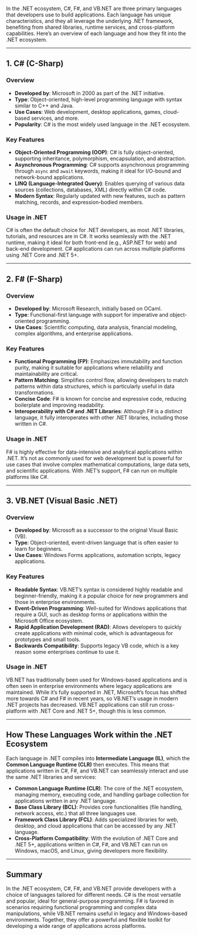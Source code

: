In the .NET ecosystem, C#, F#, and VB.NET are three primary languages that developers use to build applications. Each language has unique characteristics, and they all leverage the underlying .NET framework, benefiting from shared libraries, runtime services, and cross-platform capabilities. Here’s an overview of each language and how they fit into the .NET ecosystem.

---

## **1. C# (C-Sharp)**

### **Overview**
- **Developed by**: Microsoft in 2000 as part of the .NET initiative.
- **Type**: Object-oriented, high-level programming language with syntax similar to C++ and Java.
- **Use Cases**: Web development, desktop applications, games, cloud-based services, and more.
- **Popularity**: C# is the most widely used language in the .NET ecosystem.

### **Key Features**
- **Object-Oriented Programming (OOP)**: C# is fully object-oriented, supporting inheritance, polymorphism, encapsulation, and abstraction.
- **Asynchronous Programming**: C# supports asynchronous programming through `async` and `await` keywords, making it ideal for I/O-bound and network-bound applications.
- **LINQ (Language-Integrated Query)**: Enables querying of various data sources (collections, databases, XML) directly within C# code.
- **Modern Syntax**: Regularly updated with new features, such as pattern matching, records, and expression-bodied members.

### **Usage in .NET**
C# is often the default choice for .NET developers, as most .NET libraries, tutorials, and resources are in C#. It works seamlessly with the .NET runtime, making it ideal for both front-end (e.g., ASP.NET for web) and back-end development. C# applications can run across multiple platforms using .NET Core and .NET 5+.

---

## **2. F# (F-Sharp)**

### **Overview**
- **Developed by**: Microsoft Research, initially based on OCaml.
- **Type**: Functional-first language with support for imperative and object-oriented programming.
- **Use Cases**: Scientific computing, data analysis, financial modeling, complex algorithms, and enterprise applications.

### **Key Features**
- **Functional Programming (FP)**: Emphasizes immutability and function purity, making it suitable for applications where reliability and maintainability are critical.
- **Pattern Matching**: Simplifies control flow, allowing developers to match patterns within data structures, which is particularly useful in data transformations.
- **Concise Code**: F# is known for concise and expressive code, reducing boilerplate and improving readability.
- **Interoperability with C# and .NET Libraries**: Although F# is a distinct language, it fully interoperates with other .NET libraries, including those written in C#.

### **Usage in .NET**
F# is highly effective for data-intensive and analytical applications within .NET. It’s not as commonly used for web development but is powerful for use cases that involve complex mathematical computations, large data sets, and scientific applications. With .NET’s support, F# can run on multiple platforms like C#.

---

## **3. VB.NET (Visual Basic .NET)**

### **Overview**
- **Developed by**: Microsoft as a successor to the original Visual Basic (VB).
- **Type**: Object-oriented, event-driven language that is often easier to learn for beginners.
- **Use Cases**: Windows Forms applications, automation scripts, legacy applications.

### **Key Features**
- **Readable Syntax**: VB.NET’s syntax is considered highly readable and beginner-friendly, making it a popular choice for new programmers and those in enterprise environments.
- **Event-Driven Programming**: Well-suited for Windows applications that require a GUI, such as desktop forms or applications within the Microsoft Office ecosystem.
- **Rapid Application Development (RAD)**: Allows developers to quickly create applications with minimal code, which is advantageous for prototypes and small tools.
- **Backwards Compatibility**: Supports legacy VB code, which is a key reason some enterprises continue to use it.

### **Usage in .NET**
VB.NET has traditionally been used for Windows-based applications and is often seen in enterprise environments where legacy applications are maintained. While it’s fully supported in .NET, Microsoft’s focus has shifted more towards C# and F# in recent years, so VB.NET’s usage in modern .NET projects has decreased. VB.NET applications can still run cross-platform with .NET Core and .NET 5+, though this is less common.

---

## **How These Languages Work within the .NET Ecosystem**

Each language in .NET compiles into **Intermediate Language (IL)**, which the **Common Language Runtime (CLR)** then executes. This means that applications written in C#, F#, and VB.NET can seamlessly interact and use the same .NET libraries and services:

- **Common Language Runtime (CLR)**: The core of the .NET ecosystem, managing memory, executing code, and handling garbage collection for applications written in any .NET language.
- **Base Class Library (BCL)**: Provides core functionalities (file handling, network access, etc.) that all three languages use.
- **Framework Class Library (FCL)**: Adds specialized libraries for web, desktop, and cloud applications that can be accessed by any .NET language.
- **Cross-Platform Compatibility**: With the evolution of .NET Core and .NET 5+, applications written in C#, F#, and VB.NET can run on Windows, macOS, and Linux, giving developers more flexibility.

---

## **Summary**

In the .NET ecosystem, C#, F#, and VB.NET provide developers with a choice of languages tailored for different needs. C# is the most versatile and popular, ideal for general-purpose programming. F# is favored in scenarios requiring functional programming and complex data manipulations, while VB.NET remains useful in legacy and Windows-based environments. Together, they offer a powerful and flexible toolkit for developing a wide range of applications across platforms.
